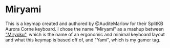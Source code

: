 # Miryami

This is a keymap created and authored by @AuditeMarlow for their SplitKB Aurora
Corne keyboard. I chose the name "Miryami" as a mashup between
["Miryoku"][miryoku], which is the name of an ergonomic and minimal keyboard
layout and what this keymap is based off of, and "Yami", which is my gamer tag.

[miryoku]: https://github.com/manna-harbour/miryoku
